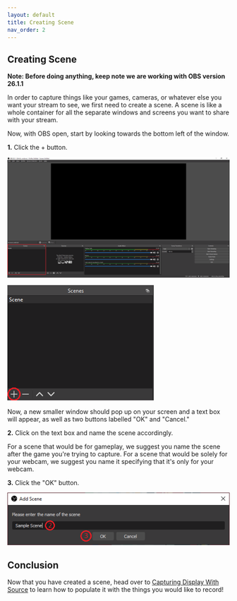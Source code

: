 ```yaml
---
layout: default
title: Creating Scene
nav_order: 2
---
```


## Creating Scene

**Note: Before doing anything, keep note we are working with OBS version 26.1.1**

In order to capture things like your games, cameras, or whatever else you want your stream to see, we first need to create a scene. A scene is like a whole container for all the separate windows and screens you want to share with your stream.

Now, with OBS open, start by looking towards the bottom left of the window.

**1.**  Click the + button.

![OBS Scenes Window](https://github.com/pazcharles02/OBS-and-Twitch-Livestreaming/blob/gh-pages/assets/images/highlight_scene_window.png?raw=true "OBS Scenes Window")

![OBS Add Scene Button](https://github.com/pazcharles02/OBS-and-Twitch-Livestreaming/blob/gh-pages/assets/images/highlight_plus_button.png?raw=true "OBS Add Scene Button")

Now, a new smaller window should pop up on your screen and a text box will appear, as well as two buttons labelled "OK" and "Cancel." 

**2.** Click on the text box and name the scene accordingly.

For a scene that would be for gameplay, we suggest you name the scene after the game you're trying to capture. For a scene that would be solely for your webcam, we suggest you name it specifying that it's only for your webcam. 

**3.** Click the "OK" button.

![OBS Naming Scene](https://github.com/pazcharles02/OBS-and-Twitch-Livestreaming/blob/gh-pages/assets/images/naming_scene.png?raw=true "OBS Naming Scene")

## Conclusion

Now that you have created a scene, head over to [Capturing Display With Source](https://pazcharles02.github.io/OBS-and-Twitch-Livestreaming/docs/capturing-display-with-source/) to learn how to populate it with the things you would like to record!
